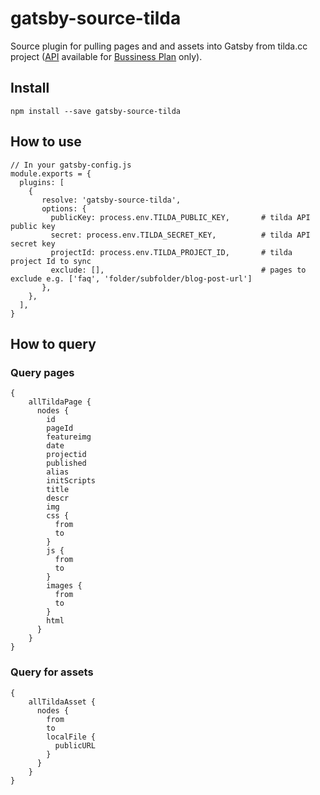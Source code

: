 # gatsby-source-tilda

Source plugin for pulling pages and and assets into Gatsby from tilda.cc project ([API](http://help.tilda.ws/api) available for [Bussiness Plan](https://tilda.cc/pricing/) only). 

## Install
`npm install --save gatsby-source-tilda`

## How to use

```
// In your gatsby-config.js
module.exports = {
  plugins: [
    {
       resolve: 'gatsby-source-tilda',
       options: {
         publicKey: process.env.TILDA_PUBLIC_KEY,       # tilda API public key
         secret: process.env.TILDA_SECRET_KEY,          # tilda API secret key
         projectId: process.env.TILDA_PROJECT_ID,       # tilda project Id to sync
         exclude: [],                                   # pages to exclude e.g. ['faq', 'folder/subfolder/blog-post-url']
       },
    },
  ],
}
```

## How to query

### Query pages
```
{
    allTildaPage {
      nodes {
        id
        pageId
        featureimg
        date
        projectid
        published
        alias
        initScripts
        title
        descr
        img
        css {
          from
          to
        }
        js {
          from
          to
        }
        images {
          from
          to
        }
        html         
      }
    }
}
```

### Query for assets
```
{
    allTildaAsset {
      nodes {
        from
        to
        localFile {
          publicURL
        }
      }
    }
}
```
